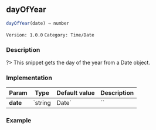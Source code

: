 ## dayOfYear 
  ```javascript
 dayOfYear(date) ⇒ number 
``` 

 ` Version: 1.0.0 ` 
` Category: Time/Date ` 

### Description 

?> This snippet gets the day of the year from a Date object. 

### Implementation 

| Param | Type | Default value | Description | 
| --- | --- | --- | --- | 
| **date** | `string|Date` | `` | _date_ | 

### Example 

 ```javascript 
  
 ```  


